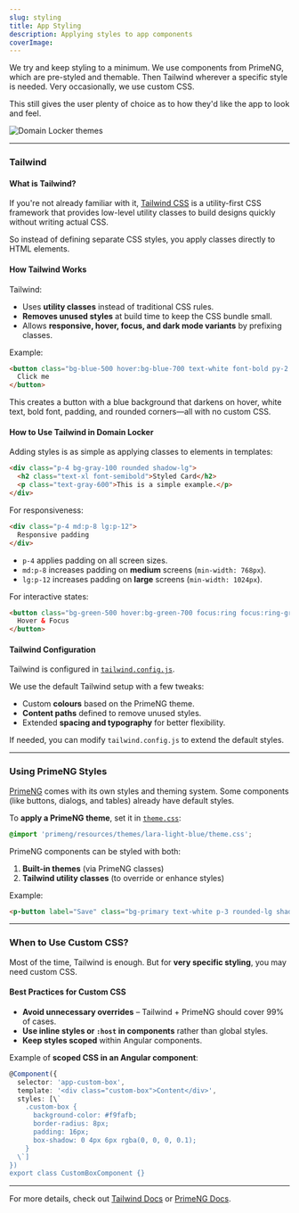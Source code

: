```yaml
---
slug: styling
title: App Styling
description: Applying styles to app components
coverImage: 
---
```


We try and keep styling to a minimum. We use components from PrimeNG, which are pre-styled and themable. Then Tailwind wherever a specific style is needed. Very occasionally, we use custom CSS.

This still gives the user plenty of choice as to how they'd like the app to look and feel.

<img loading="lazy"
  src="https://i.postimg.cc/qRJCTdkr/domain-locker-themes.gif"
  alt="Domain Locker themes"
  title="Domain Locker themes showcasing different styles, fonts and CSS options"
/>

---

### Tailwind

#### What is Tailwind?
If you're not already familiar with it, [Tailwind CSS](https://tailwindcss.com/) is a utility-first CSS framework that provides low-level utility classes to build designs quickly without writing actual CSS.

So instead of defining separate CSS styles, you apply classes directly to HTML elements.

#### How Tailwind Works

Tailwind:
- Uses **utility classes** instead of traditional CSS rules.
- **Removes unused styles** at build time to keep the CSS bundle small.
- Allows **responsive, hover, focus, and dark mode variants** by prefixing classes.

Example:
```html
<button class="bg-blue-500 hover:bg-blue-700 text-white font-bold py-2 px-4 rounded">
  Click me
</button>
```
This creates a button with a blue background that darkens on hover, white text, bold font, padding, and rounded corners—all with no custom CSS.

#### How to Use Tailwind in Domain Locker

Adding styles is as simple as applying classes to elements in templates:

```html
<div class="p-4 bg-gray-100 rounded shadow-lg">
  <h2 class="text-xl font-semibold">Styled Card</h2>
  <p class="text-gray-600">This is a simple example.</p>
</div>
```

For responsiveness:
```html
<div class="p-4 md:p-8 lg:p-12">
  Responsive padding
</div>
```
- `p-4` applies padding on all screen sizes.
- `md:p-8` increases padding on **medium** screens (`min-width: 768px`).
- `lg:p-12` increases padding on **large** screens (`min-width: 1024px`).

For interactive states:
```html
<button class="bg-green-500 hover:bg-green-700 focus:ring focus:ring-green-300">
  Hover & Focus
</button>
```

#### Tailwind Configuration

Tailwind is configured in [`tailwind.config.js`](https://github.com/Lissy93/domain-locker/blob/main/tailwind.config.js).

We use the default Tailwind setup with a few tweaks:
- Custom **colours** based on the PrimeNG theme.
- **Content paths** defined to remove unused styles.
- Extended **spacing and typography** for better flexibility.

If needed, you can modify `tailwind.config.js` to extend the default styles.

---

### Using PrimeNG Styles

[PrimeNG](https://primeng.org/) comes with its own styles and theming system. Some components (like buttons, dialogs, and tables) already have default styles.

To **apply a PrimeNG theme**, set it in [`theme.css`](https://github.com/Lissy93/domain-locker/blob/main/src/styles/theme.css):

```css
@import 'primeng/resources/themes/lara-light-blue/theme.css';
```

PrimeNG components can be styled with both:
1. **Built-in themes** (via PrimeNG classes)
2. **Tailwind utility classes** (to override or enhance styles)

Example:
```html
<p-button label="Save" class="bg-primary text-white p-3 rounded-lg shadow-md"></p-button>
```

---

### When to Use Custom CSS?

Most of the time, Tailwind is enough. But for **very specific styling**, you may need custom CSS.

#### Best Practices for Custom CSS
- **Avoid unnecessary overrides** – Tailwind + PrimeNG should cover 99% of cases.
- **Use inline styles or `:host` in components** rather than global styles.
- **Keep styles scoped** within Angular components.

Example of **scoped CSS in an Angular component**:
```ts
@Component({
  selector: 'app-custom-box',
  template: '<div class="custom-box">Content</div>',
  styles: [\`
    .custom-box {
      background-color: #f9fafb;
      border-radius: 8px;
      padding: 16px;
      box-shadow: 0 4px 6px rgba(0, 0, 0, 0.1);
    }
  \`]
})
export class CustomBoxComponent {}
```

---

For more details, check out [Tailwind Docs](https://tailwindcss.com/docs/) or [PrimeNG Docs](https://primeng.org/).

